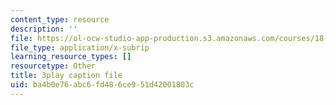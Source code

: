 ```yaml
---
content_type: resource
description: ''
file: https://ol-ocw-studio-app-production.s3.amazonaws.com/courses/18-01sc-single-variable-calculus-fall-2010/ba4b0e76abc6fd486ce951d42001803c_zsKdRjP91Fs.srt
file_type: application/x-subrip
learning_resource_types: []
resourcetype: Other
title: 3play caption file
uid: ba4b0e76-abc6-fd48-6ce9-51d42001803c
---
```


